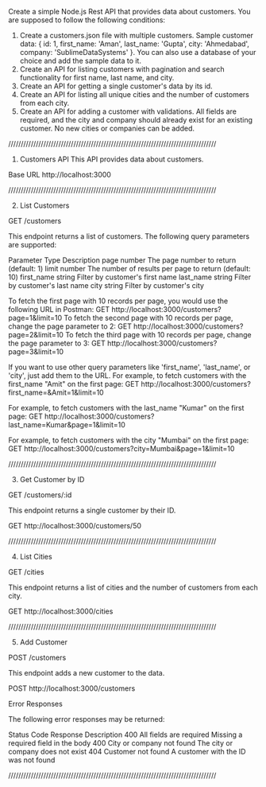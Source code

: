 Create a simple Node.js Rest API that provides data about customers. You are supposed to follow the following conditions:

1. Create a customers.json file with multiple customers. Sample customer data: { id: 1, first_name: 'Aman', last_name: 'Gupta', city: 'Ahmedabad', company: 'SublimeDataSystems' }. You can also use a database of your choice and add the sample data to it.
2. Create an API for listing customers with pagination and search functionality for first name, last name, and city.
3. Create an API for getting a single customer's data by its id.
4. Create an API for listing all unique cities and the number of customers from each city.
5. Create an API for adding a customer with validations. All fields are required, and the city and company should already exist for an existing customer. No new cities or companies can be added.

///////////////////////////////////////////////////////////////////////////////////

1. Customers API
This API provides data about customers.

Base URL
http://localhost:3000

///////////////////////////////////////////////////////////////////////////////////

2. List Customers

GET /customers

This endpoint returns a list of customers. The following query parameters are supported:

                         
Parameter     Type      Description
page          number    The page number to return (default: 1)
limit         number    The number of results per page to return (default: 10)
first_name    string    Filter by customer's first name
last_name     string    Filter by customer's last name
city          string    Filter by customer's city


To fetch the first page with 10 records per page, you would use the following URL in Postman:
GET http://localhost:3000/customers?page=1&limit=10
To fetch the second page with 10 records per page, change the page parameter to 2:
GET http://localhost:3000/customers?page=2&limit=10
To fetch the third page with 10 records per page, change the page parameter to 3:
GET http://localhost:3000/customers?page=3&limit=10

If you want to use other query parameters like 'first_name', 'last_name', or 'city', just add them to the URL. 
For example, to fetch customers with the first_name "Amit" on the first page:
GET http://localhost:3000/customers?first_name=&Amit=1&limit=10

For example, to fetch customers with the last_name "Kumar" on the first page:
GET http://localhost:3000/customers?last_name=Kumar&page=1&limit=10

For example, to fetch customers with the city "Mumbai" on the first page:
GET http://localhost:3000/customers?city=Mumbai&page=1&limit=10

///////////////////////////////////////////////////////////////////////////////////

3. Get Customer by ID

GET /customers/:id

This endpoint returns a single customer by their ID.

GET http://localhost:3000/customers/50

///////////////////////////////////////////////////////////////////////////////////

4. List Cities

GET /cities

This endpoint returns a list of cities and the number of customers from each city.

GET http://localhost:3000/cities

///////////////////////////////////////////////////////////////////////////////////

5. Add Customer

POST /customers

This endpoint adds a new customer to the data.

POST http://localhost:3000/customers

Error Responses

The following error responses may be returned:
 
Status Code  Response	                   Description
400          All fields are required       Missing a required field in the body
400          City or company not found     The city or company does not exist
404          Customer not found            A customer with the ID was not found


///////////////////////////////////////////////////////////////////////////////////



 
 
 
